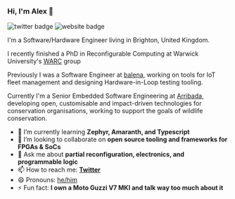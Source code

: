 ### Hi, I'm Alex 👋

![twitter badge](https://img.shields.io/badge/twitter-@AlexRBucknall-blue?style=flat-square&link=https://twitter.com/alexrbucknall&logo=twitter)
![website badge](https://img.shields.io/badge/website-bucknalla.dev-green?style=flat-square&link=https://bucknalla.dev)

I'm a Software/Hardware Engineer living in Brighton, United Kingdom.

I recently finished a PhD in Reconfigurable Computing at Warwick University's [WARC](https://warwick.ac.uk/fac/sci/eng/research/grouplist/connectedsystems/warc/) group 

Previously I was a Software Engineer at [balena](https://balena.io), working on tools for IoT fleet management and designing Hardware-in-Loop testing tooling.

Currently I'm a Senior Embedded Software Engineering at [Arribada](https://arribada.org), developing open, customisable and impact-driven technologies for conservation organisations, working to support the goals of wildlife conservation.

- 🌱 I’m currently learning **Zephyr, Amaranth, and Typescript**
- 👯 I’m looking to collaborate on **open source tooling and frameworks for FPGAs & SoCs**
- 💬 Ask me about **partial reconfiguration, electronics, and programmable logic**
- 📫 How to reach me: **[Twitter](https://twitter.com/AlexRBucknall)**
- 😄 Pronouns: [he/him](https://pronoun.is/he)
- ⚡ Fun fact: **I own a Moto Guzzi V7 MKI and talk way too much about it**
